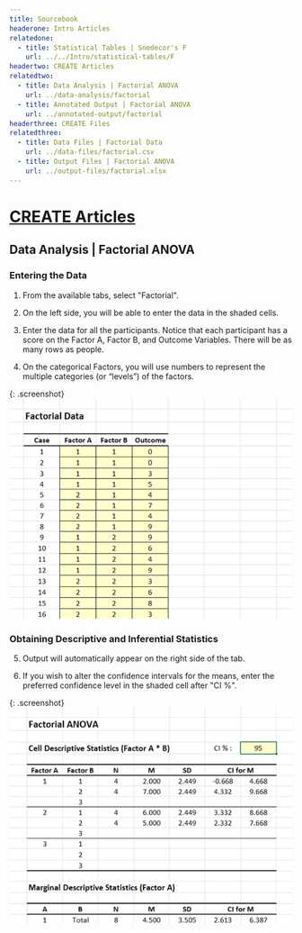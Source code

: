 ```yaml
---
title: Sourcebook
headerone: Intro Articles
relatedone:
  - title: Statistical Tables | Snedecor's F
    url: ../../Intro/statistical-tables/F
headertwo: CREATE Articles
relatedtwo:
  - title: Data Analysis | Factorial ANOVA
    url: ../data-analysis/factorial
  - title: Annotated Output | Factorial ANOVA
    url: ../annotated-output/factorial
headerthree: CREATE Files
relatedthree:
  - title: Data Files | Factorial Data
    url: ../data-files/factorial.csv
  - title: Output Files | Factorial ANOVA
    url: ../output-files/factorial.xlsx
---
```


# [CREATE Articles](../index.md)

## Data Analysis | Factorial ANOVA

### Entering the Data 

1. From the available tabs, select "Factorial".

2. On the left side, you will be able to enter the data in the shaded cells.

3. Enter the data for all the participants. Notice that each participant has a score on the Factor A, Factor B, and Outcome Variables. There will be as many rows as people. 

4. On the categorical Factors, you will use numbers to represent the multiple categories (or “levels”) of the factors.

{: .screenshot}
![Screenshot for entering data](factorial1.png)

### Obtaining Descriptive and Inferential Statistics

5. Output will automatically appear on the right side of the tab. 

6. If you wish to alter the confidence intervals for the means, enter the preferred confidence level in the shaded cell after "CI %". 

{: .screenshot}
![Screenshot for obtaining statistics](factorial2.png)

